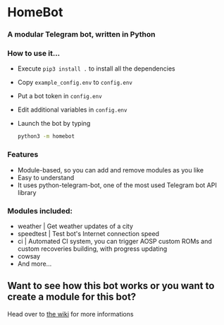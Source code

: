 # HomeBot

### A modular Telegram bot, written in Python

### How to use it...

- Execute `pip3 install .` to install all the dependencies

- Copy `example_config.env` to `config.env`

- Put a bot token in `config.env`

- Edit additional variables in `config.env`

- Launch the bot by typing 

  ```bash
  python3 -m homebot
  ```

### Features

- Module-based, so you can add and remove modules as you like
- Easy to understand
- It uses python-telegram-bot, one of the most used Telegram bot API library

### Modules included:

- weather | Get weather updates of a city
- speedtest | Test bot's Internet connection speed
- ci | Automated CI system, you can trigger AOSP custom ROMs and custom recoveries building, with progress updating
- cowsay
- And more...

## Want to see how this bot works or you want to create a module for this bot?

Head over to [the wiki](https://github.com/SebaUbuntu/HomeBot/wiki) for more informations